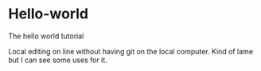 # Hello-world
The hello world tutorial

Local editing on line without having git on the local computer.  Kind of lame but I can see
some uses for it.
